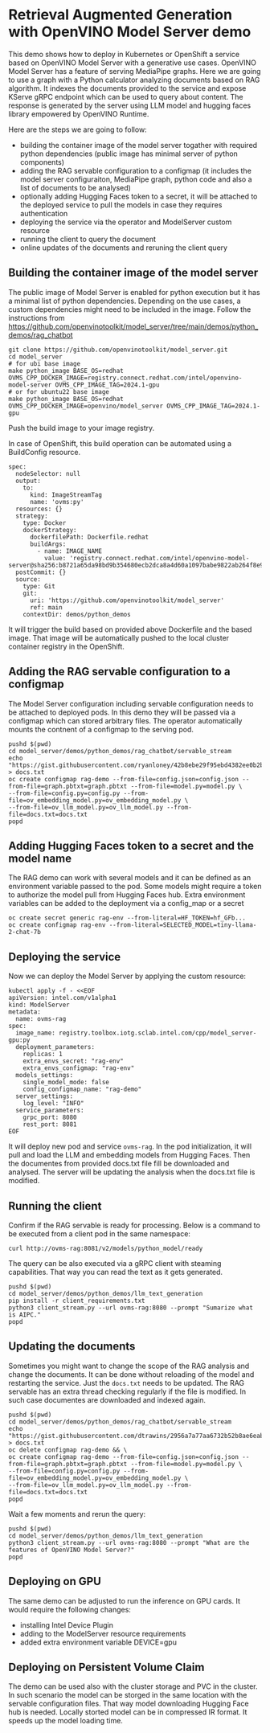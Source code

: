 # Retrieval Augmented Generation with OpenVINO Model Server demo

This demo shows how to deploy in Kubernetes or OpenShift a service based on OpenVINO Model Server with a generative use cases. OpenVINO Model Server has a feature of serving MediaPipe graphs. Here we are going to use a graph with a Python calculator analyzing documents based on RAG algorithm. It indexes the documents provided to the service and expose KServe gRPC endpoint which can be used to query about content. The response is generated by the server using LLM model and hugging faces library empowered by OpenVINO Runtime.

Here are the steps we are going to follow:
- building the container image of the model server togather with required python dependencies (public image has minimal server of python components)
- adding the RAG servable configuration to a configmap (it includes the model server configuraiton, MediaPipe graph, python code and also a list of documents to be analysed)
- optionally adding Hugging Faces token to a secret, it will be attached to the deployed service to pull the models in case they requires authentication
- deploying the service via the operator and ModelServer custom resource
- running the client to query the document
- online updates of the documents and reruning the client query


## Building the container image of the model server

The public image of Model Server is enabled for python execution but it has a minimal list of python dependencies. Depending on the use cases, a custom dependencies might need to be included in the image. Follow the instructions from https://github.com/openvinotoolkit/model_server/tree/main/demos/python_demos/rag_chatbot

```
git clone https://github.com/openvinotoolkit/model_server.git
cd model_server
# for ubi base image
make python_image BASE_OS=redhat OVMS_CPP_DOCKER_IMAGE=registry.connect.redhat.com/intel/openvino-model-server OVMS_CPP_IMAGE_TAG=2024.1-gpu 
# or for ubuntu22 base image
make python_image BASE_OS=redhat OVMS_CPP_DOCKER_IMAGE=openvino/model_server OVMS_CPP_IMAGE_TAG=2024.1-gpu
```
Push the build image to your image registry.

In case of OpenShift, this build operation can be automated using a BuildConfig resource.

```
spec:
  nodeSelector: null
  output:
    to:
      kind: ImageStreamTag
      name: 'ovms:py'
  resources: {}
  strategy:
    type: Docker
    dockerStrategy:
      dockerfilePath: Dockerfile.redhat
      buildArgs:
        - name: IMAGE_NAME
          value: 'registry.connect.redhat.com/intel/openvino-model-server@sha256:b8721a65da98bd9b354680ecb2dca8a4d60a1097babe9822ab264f8e951190f7'
  postCommit: {}
  source:
    type: Git
    git:
      uri: 'https://github.com/openvinotoolkit/model_server'
      ref: main
    contextDir: demos/python_demos
```
It will trigger the build based on provided above Dockerfile and the based image. That image will be automatically pushed to the local cluster container registry in the OpenShift.

## Adding the RAG servable configuration to a configmap

The Model Server configuration including servable configuration needs to be attached to deployed pods. In this demo they will be passed via a configmap which can stored arbitrary files. The operator automatically mounts the contnent of a configmap to the serving pod.

```
pushd $(pwd)
cd model_server/demos/python_demos/rag_chatbot/servable_stream
echo "https://gist.githubusercontent.com/ryanloney/42b8ebe29f95ebd4382ee0b2bb50bea2/raw/cfbb679fefb6babec675c7806254a5fff29a5e6b/aipc.txt" > docs.txt
oc create configmap rag-demo --from-file=config.json=config.json --from-file=graph.pbtxt=graph.pbtxt --from-file=model.py=model.py \
--from-file=config.py=config.py --from-file=ov_embedding_model.py=ov_embedding_model.py \
--from-file=ov_llm_model.py=ov_llm_model.py --from-file=docs.txt=docs.txt
popd
```

## Adding Hugging Faces token to a secret and the model name
The RAG demo can work with several models and it can be defined as an environment variable passed to the pod. Some models might require a token to authorize the model pull from Hugging Faces hub. Extra environment variables can be added to the deployment via a config_map or a secret

```
oc create secret generic rag-env --from-literal=HF_TOKEN=hf_GFb...
oc create configmap rag-env --from-literal=SELECTED_MODEL=tiny-llama-2-chat-7b
```

## Deploying the service

Now we can deploy the Model Server by applying the custom resource:
```
kubectl apply -f - <<EOF
apiVersion: intel.com/v1alpha1
kind: ModelServer
metadata:
  name: ovms-rag
spec:
  image_name: registry.toolbox.iotg.sclab.intel.com/cpp/model_server-gpu:py
  deployment_parameters:
    replicas: 1
    extra_envs_secret: "rag-env"
    extra_envs_configmap: "rag-env"
  models_settings:
    single_model_mode: false
    config_configmap_name: "rag-demo"
  server_settings:
    log_level: "INFO"
  service_parameters:
    grpc_port: 8080
    rest_port: 8081
EOF
```
It will deploy new pod and service `ovms-rag`. In the pod initialization, it will pull and load the LLM and embedding models from Hugging Faces. Then the documentes from provided docs.txt file fill be downloaded and analysed. The server will be updating the analysis when the docs.txt file is modified.

## Running the client

Confirm if the RAG servable is ready for processing. Below is a command to be executed from a client pod in the same namespace:
```
curl http://ovms-rag:8081/v2/models/python_model/ready
```

The query can be also executed via a gRPC client with steaming capabilities. That way you can read the text as it gets generated.

```
pushd $(pwd)
cd model_server/demos/python_demos/llm_text_generation
pip install -r client_requirements.txt
python3 client_stream.py --url ovms-rag:8080 --prompt "Sumarize what is AIPC."
popd
```

## Updating the documents
Sometimes you might want to change the scope of the RAG analysis and change the documents. It can be done without reloading of the model and restarting the service.
Just the `docs.txt` needs to be updated. The RAG servable has an extra thread checking regularly if the file is modified. In such case documentes are downloaded and indexed again. 

```
pushd $(pwd)
cd model_server/demos/python_demos/rag_chatbot/servable_stream
echo "https://gist.githubusercontent.com/dtrawins/2956a7a77aa6732b52b8ae6eab0be205/raw/e05f2ab8fea9c8631ac5f20b8dd640074ae429c7/genai.txt" > docs.txt
oc delete configmap rag-demo && \
oc create configmap rag-demo --from-file=config.json=config.json --from-file=graph.pbtxt=graph.pbtxt --from-file=model.py=model.py \
--from-file=config.py=config.py --from-file=ov_embedding_model.py=ov_embedding_model.py \
--from-file=ov_llm_model.py=ov_llm_model.py --from-file=docs.txt=docs.txt
popd
```

Wait a few moments and rerun the query:
```
pushd $(pwd)
cd model_server/demos/python_demos/llm_text_generation
python3 client_stream.py --url ovms-rag:8080 --prompt "What are the features of OpenVINO Model Server?"
popd
```


## Deploying on GPU

The same demo can be adjusted to run the inference on GPU cards. It would require the following changes:
- installing Intel Device Plugin
- adding to the ModelServer resource requirements
- added extra environment variable DEVICE=gpu

## Deploying on Persistent Volume Claim

The demo can be used also with the cluster storage and PVC in the cluster. In such scenario the model can be storged in the same location with the servable configuration files. That way model downloading Hugging Face hub is needed. Locally storted model can be in compressed IR format. It speeds up the model loading time.


